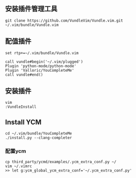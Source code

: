 ## 安装插件管理工具 ##
 ```git clone https://github.com/VundleVim/Vundle.vim.git ~/.vim/bundle/Vundle.vim```
## 配值插件 ##
```vim ~/.vimrc
set rtp+=~/.vim/bundle/Vundle.vim

call vundle#begin('~/.vim/plugged')
Plugin 'python-mode/python-mode'
Plugin 'Valloric/YouCompleteMe'
call vundle#end()
```

## 安装插件 ##
```
vim
:VundleInstall 
```
## Install YCM ##
```
cd ~/.vim/bundle/YouCompleteMe
./install.py --clang-completer
```
### 配置ycm ###
```
cp third_party/ycmd/examples/.ycm_extra_conf.py ~/
vim ~/.vimrc
>> let g:ycm_global_ycm_extra_conf='~/.ycm_extra_conf.py'
```

